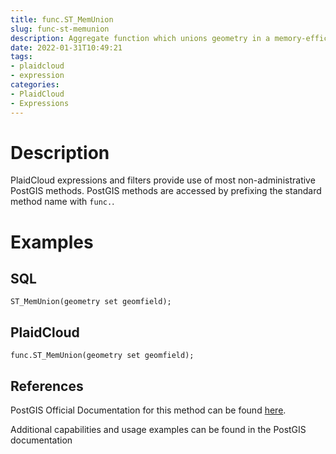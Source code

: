 ```yaml
---
title: func.ST_MemUnion
slug: func-st-memunion
description: Aggregate function which unions geometry in a memory-efficent but slower way
date: 2022-01-31T10:49:21
tags:
- plaidcloud
- expression
categories:
- PlaidCloud
- Expressions
---
```



# Description


PlaidCloud expressions and filters provide use of most non-administrative PostGIS methods. PostGIS methods are accessed by prefixing the standard method name with `func.`.



# Examples


## SQL



```
ST_MemUnion(geometry set geomfield);
```


## PlaidCloud



```
func.ST_MemUnion(geometry set geomfield);
```


## References


PostGIS Official Documentation for this method can be found [here](https://postgis.net/docs/manual-3.1/ST_MemUnion.html).



Additional capabilities and usage examples can be found in the PostGIS documentation

